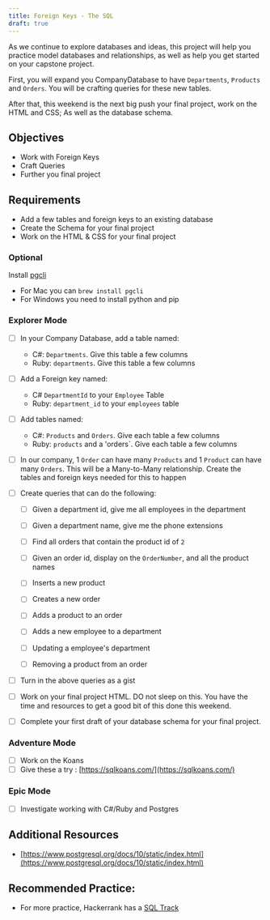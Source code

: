 ```yaml
---
title: Foreign Keys - The SQL
draft: true
---
```

As we continue to explore databases and ideas, this project will help you practice model databases and relationships, as well as help you get started on your capstone project. 

First, you will expand you CompanyDatabase to have `Departments`, `Products` and `Orders`. You will be crafting queries for these new tables.

After that, this weekend is the next big push your final project, work on the HTML and CSS; As well as the database schema.

## Objectives

* Work with Foreign Keys
* Craft Queries
* Further you final project

## Requirements

* Add a few tables and foreign keys to an existing database
* Create the Schema for your final project
* Work on the HTML & CSS for your final project

### Optional

Install [pgcli](https://www.pgcli.com/install)

- For Mac you can `brew install pgcli`
- For Windows you need to install python and pip

### Explorer Mode

* [ ] In your Company Database, add a table named:
  - C#: `Departments`. Give this table a few columns
  - Ruby: `departments`. Give this table a few columns
* [ ] Add a Foreign key named:
  - C# `DepartmentId` to your `Employee` Table
  - Ruby: `department_id` to your `employees` table
* [ ] Add tables named:
  - C#: `Products` and `Orders`. Give each table a few columns
  - Ruby: `products` and a 'orders`. Give each table a few columns
* [ ] In our company, 1 `Order` can have many `Products` and 1 `Product` can have many `Orders`. This will be a Many-to-Many relationship. Create the tables and foreign keys needed for this to happen


* [ ] Create queries that can do the following:
    - [ ] Given a department id, give me all employees in the department
    - [ ] Given a department name, give me the phone extensions
    - [ ] Find all orders that contain the product id of `2`
    - [ ] Given an order id, display on the `OrderNumber`, and all the product names
    - [ ] Inserts a new product
    - [ ] Creates a new order
    - [ ] Adds a product to an order
    - [ ] Adds a new employee to a department
    - [ ] Updating a employee's department
    - [ ] Removing a product from an order


* [ ] Turn in the above queries as a gist
* [ ] Work on your final project HTML. DO not sleep on this. You have the time and resources to get a good bit of this done this weekend.
* [ ] Complete your first draft of your database schema for your final project.

### Adventure Mode

* [ ] Work on the Koans
* [ ] Give these a try : [https://sqlkoans.com/](https://sqlkoans.com/)

### Epic Mode

* [ ] Investigate working with C#/Ruby and Postgres

## Additional Resources

* [https://www.postgresql.org/docs/10/static/index.html](https://www.postgresql.org/docs/10/static/index.html)

## Recommended Practice:

* For more practice, Hackerrank has a [SQL Track](https://www.hackerrank.com/domains/sql)

